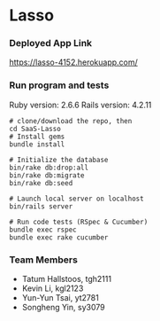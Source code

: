 # Lasso

### Deployed App Link
https://lasso-4152.herokuapp.com/

### Run program and tests
Ruby version: 2.6.6
Rails version: 4.2.11
```
# clone/download the repo, then
cd SaaS-Lasso
# Install gems
bundle install

# Initialize the database
bin/rake db:drop:all
bin/rake db:migrate
bin/rake db:seed

# Launch local server on localhost
bin/rails server

# Run code tests (RSpec & Cucumber)
bundle exec rspec
bundle exec rake cucumber
```

### Team Members
- Tatum Hallstoos, tgh2111
- Kevin Li, kgl2123
- Yun-Yun Tsai, yt2781
- Songheng Yin, sy3079
